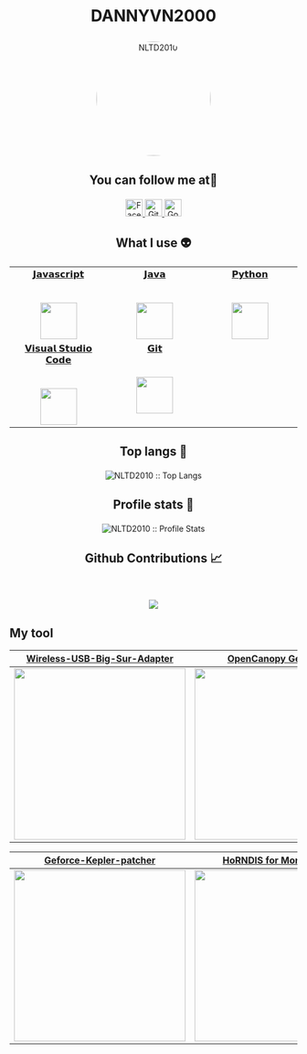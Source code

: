 
# <p align="center">DANNYVN2000</p>

<p align="center">
	<a href="https://github.com/NLTD2010">
	<img src="https://avatars.githubusercontent.com/u/77970269" width = "200" alt="NLTD2010" style="border-radius:50%">
	</a>
</p>


## <p align="center">You can follow me at🌹</p>

<p align="center">
  <a href="https://www.facebook.com/nguyenlethaiduong2000">
    <img src="https://www.vectorlogo.zone/logos/facebook/facebook-official.svg" alt="Facebook" height="30" width="30">
  </a>
	
  <a href="https://github.com/NLTD2010">
    <img src="https://www.vectorlogo.zone/logos/github/github-tile.svg" alt="Github" height="30" width="30">
  </a>
  
  <a href="mailto:thaiduong35cpu@gmail.com">
    <img src="https://www.vectorlogo.zone/logos/google/google-icon.svg" alt="Google" height="30" width="30">
  </a>

  
## <p align="center">What I use :alien:</p>

<table align="center">
  <tbody>
    <tr valign="top">
      <td width="20%" align="center">
	<a href="https://www.w3schools.com/js/js_htmldom_document.asp">
		<span>𝗝𝗮𝘃𝗮𝘀𝗰𝗿𝗶𝗽𝘁</span><br><br><br>
		<img height="64px" src="https://cdn.svgporn.com/logos/javascript.svg">
	 </a>
      </td>
	<td width="20%" align="center">
		<a href="https://docs.oracle.com/en/java/">
        <span>𝗝𝗮𝘃𝗮</span><br><br><br>
        <img height="64px" src="https://cdn.svgporn.com/logos/java.svg">
		</a>
      </td>
      <td width="20%" align="center">
	      <a href="https://docs.python.org/3/">
        <span>𝗣𝘆𝘁𝗵𝗼𝗻</span><br><br><br>
        <img height="64px" src="https://cdn.svgporn.com/logos/python.svg">
	      </a>
      </td>
    </tr>
    <tr valign="top">
	<td width="20%" align="center">
		<a href="https://code.visualstudio.com/docs">
        <span>𝗩𝗶𝘀𝘂𝗮𝗹 𝗦𝘁𝘂𝗱𝗶𝗼 𝗖𝗼𝗱𝗲</span><br><br><br>
        <img height="64px" src="https://cdn.worldvectorlogo.com/logos/visual-studio-code-1.svg">
		</a>
      </td>
      <td width="20%" align="center">
	      <a href="https://git-scm.com/doc">
        <span>𝗚𝗶𝘁</span><br><br><br>
        <img height="64px" src="https://cdn.svgporn.com/logos/git-icon.svg">
	      </a>
      </td>
    </tr>
  </tbody>
</table>

## <p align="center">Top langs :tongue:</p>

<p align="center"><img src="https://github-readme-stats.vercel.app/api/top-langs/?username=NLTD2010&langs_count=10&theme=tokyonight&layout=compact" alt="NLTD2010 :: Top Langs" /></p>

## <p align="center">Profile stats :musical_keyboard:</p>

<p align="center"><img src="https://github-readme-stats.vercel.app/api?username=NLTD2010&show_icons=true&theme=tokyonight" alt="NLTD2010 :: Profile Stats" /></p>



## <p align="center">Github Contributions 📈</p>
<br>
<p align='center'>
<img src="https://activity-graph.herokuapp.com/graph?username=NLTD2010&theme=react-dark&custom_title=DannyVn%F0%9F%98%86">
<p>


## My tool

[Wireless-USB-Big-Sur-Adapter](https://github.com/chris1111/Wireless-USB-Big-Sur-Adapter)|[OpenCanopy Generator](https://github.com/chris1111/OpenCanopy-Generator)|[Themes OpenCore](https://github.com/chris1111/My-Simple-OC-Themes)|[Command Line SnapShot Mounter](https://github.com/chris1111/Command-Line-SnapShot-Mounter)
-|-|-|-
<a href="https://github.com/chris1111/Wireless-USB-Big-Sur-Adapter"><img src="https://user-images.githubusercontent.com/6248794/140664934-ccf2af36-9070-4cf0-9386-f47d6589e992.png" width="300px"></a>|<a href="https://github.com/chris1111/OpenCanopy-Generator"><img src="https://user-images.githubusercontent.com/6248794/134259571-1106d642-2186-43ac-8ddd-f7e55f202dc2.png" width="300px"></a>|<a href="https://github.com/chris1111/My-Simple-OC-Themes"><img src="https://user-images.githubusercontent.com/6248794/134266464-e41a5347-cae6-46ed-b345-1170f4d82ecb.png" width="300px"></a>|<a href="https://github.com/chris1111/Command-Line-SnapShot-Mounter"><img src="https://user-images.githubusercontent.com/6248794/140523046-0c5728e0-a685-4d7b-9dfb-b5d4d53ef3d9.png" width="300px"></a>

  
[Geforce-Kepler-patcher](https://github.com/chris1111/Geforce-Kepler-patcher)|[HoRNDIS for Monterey 12](https://github.com/chris1111/Config-Validator)|[OpenCore Config Validator](https://github.com/chris1111/HoRNDIS)|[Patch HD 4000 Monterey](https://github.com/chris1111/Patch-HD4000-Monterey)
-|-|-|-
<a href="https://github.com/chris1111/Geforce-Kepler-patcher"><img src="https://user-images.githubusercontent.com/6248794/135184021-50ba192b-223c-420d-ba1b-f31aedec7b90.png" width="300px"></a>|<a href="https://github.com/chris1111/HoRNDIS"><img src="https://user-images.githubusercontent.com/6248794/146655598-a51ddc6b-6e02-43cd-bea4-78488675fc1d.png" width="300px"></a>|<a href="https://github.com/chris1111/Config-Validator"><img src="https://user-images.githubusercontent.com/6248794/146655491-4f3d2374-67fd-4623-95ad-7a0d2b024fc8.png" width="300px"></a>|<a href="https://github.com/chris1111/Patch-HD4000-Monterey"><img src="https://user-images.githubusercontent.com/6248794/134258717-5b7fd4cb-39dd-4621-87ed-6b738ffbc5e4.png" width="300px"></a>

